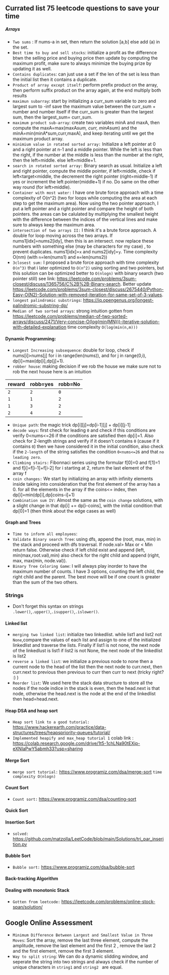 ## Currated list 75 leetcode questions to save your time 

##### Arrays 
- `Two sums` : If nums-a in set, then return the solution [a,b] else add (a) in the set.
-  `Best time to buy and sell stocks`: initialize a profit as the difference btwn the selling price and buying price then update by computing the maximum profit, make sure to always minimize the buying prize by updating it as well.
-  `Contains duplicates`: can just use a set if the len of the set is less than the initial list then it contains a duplicate.
-  `Product of array except itself`: perform prefix product on the array, then perform suffix product on the array again, at the end multiply both results
-  `maximun subarray`: start by initializing a curr_sum variable to zero and largest sum to -inf save the maximum value between the curr_sum + number and number itself if the curr_sum is greater than the largest sum, then the largest_sum= curr_sum.
-  `maximum product sub-array`: create two variables minA and maxA, then compute the maxA=max(maxA*sum, curr, minA*sum) and the minA=min(minA*sum,curr,maxA), and keep iterating until we get the maximum product array.
-  `minimium value in rotated sorted array:` Initialize a left pointer at 0 and a right pointer at n-1 and a middle pointer. While the left is less than the right, if the number at the middle is less than the number at the right, then the left=middle. else left=middle+1.
-  `search in rotated sorted array:` Binary search as usual. Initialize a left and right pointer, compute the middle pointer, if left<middle, check if left<target<middle, the decrement the right pointer (right=middle-1) if yes or increment the left pointer(middle+1) if no. Do same on the other way round (for left>middle).
-  `Container with most water:` I have one brute force approach with a time complexity of O(n^2) (two for loops while computing the area at each step to get the maximum area). Now using the two pointer approach, I put a left pointer and a right pointer and compare the height of both pointers. the areas can be calulated by multiplying the smallest height with the difference between the indices of the vertical lines and make sure to always keep the maximum area.
-  `intersection of two arrays II:` I think it's a brute force approach. A double for loop moving across the two arrays. If nums1[idx]=nums2[idy], then this is an intersect. now replace these numbers with something else (may be characters for my case) , to prevent duplicates. nums1[idx]=`x` and nums2[idy]=`y`. Time complexity O(nm) (with `n`=len(nums1) and `m`=len(nums2))
-  `3closest sum:` I proposed a brute force approach with time complexity `O(n^3)` that i later optimized to `O(n^2)` using sorting and two pointers, but this solution can be optimized better to `O(nlogn)` with binary search (two pointer still) see link: https://leetcode.com/problems/3sum-closest/discuss/1365756/C%2B%2B-Binary-search. Better update https://leetcode.com/problems/3sum-closest/discuss/2675440/Python-Easy-O(N2)-Solution-with-removed-iteration-for-same-set-of-3-values.
-  `longest palindromic substrings`: https://iq.opengenus.org/longest-palindromic-substring-dp/ 
-  `Median of two sorted arrays`: strong intuition gotten from https://leetcode.com/problems/median-of-two-sorted-arrays/discuss/2471/Very-concise-O(log(min(MN)))-iterative-solution-with-detailed-explanation time complexity `O(log(min(n,m)))`









#### Dynamic Programming:

- `Longest Increasing subsequence`: double for loop, check if nums[i]>nums[j] for i in range(len(nums)), and for  j in range(0,i), dp[i]=max(dp[i],dp[j]+1).
- `robber house`: making decision if we rob the house we make sure not to rob the next house here is an intuition

| reward   | robb=yes     | robb=No|
| ------------- | ------------- | -------- 
| `2`       | `2`       | `0`  | 
| `1`         | `1`      | `2`   |
|  `1`       |   `3`        | `2`       |
|  `2`       |    `4`       |  `2`      |

- `Unique path`: the magic trick dp[i][j]=dp[i-1][j] + dp[i][j-1]
- `decode ways`: first check for leading `0` and check if this conditions are verify 0<nums<=26 if the conditions are satisfied then dp[i]=1. Also check for 2-length strings and verify if it doesn't contains `0` (cause if it contains `0`) then we have considered it in the initial condition, also check if the `2-length` of the string satisfies the condition `0<nums<=26` and that `no leading zero`.
- `Climbing stairs:` Fibonnaci series using the formular f[0]=0 and f[1]=1 and f[i]=f[i-1]+f[i-2] for i starting at 2, return the last element of the array f
- `coin changes:` We start by initializing an array with infinity elements inside taking into consideration that the first element of the array has a 0. for all the elements in the array if the coins<= index, then dp[i]=min(dp[i],dp[coins-i]+1)
- `Combination sum IV:` Almost the same as the `coin change` solutions, with a slight change in that dp[i] += dp[i-coins], with the initial condition that dp[0]=1 (then think about the edge cases as well)




#### Graph and Trees
- `Time to inform all employees`: 
- `Validate Binary search Tree`: using dfs, append the (root, max, min) in the stack and proceed with dfs traversal. If node.val> Max or < Min return false. Otherwise check if left child exist and append (left, min(max,root.val),min) also check for the right child and append (right, max, max(min, node.val)).
- `Binary Tree Coloring Game`: I will always play inorder to have the maximum number of counts. I have 3 options, counting the left child, the right child and the parent. The best move will be if one count is greater than the sum of the two others.

### Strings 
- Don't forget this syntax on strings `.lower()`,`.upper()`,`.isupper()`,`.islower()`.

#### Linked list

- `merging two linked list`: initialize two linkedlist. while list1 and list2 not `None`,compare the values of each list and assign to one of the initialized linkedlist and traverse the lists. Finally if list1 is not none, the next node of the linkedlust is list1 if list2 is not None, the next node of the linkedlist is list2
- `reverse a linked list`: we initialize a previous node to none then a current node to the head of the list then the next node to curr.next, then curr.next to previous then previous to curr then curr to next (tricky right? :)  )
- `Reorder list`:  We used here the stack data structure to store all the nodes if the node indice in the stack is even, then the head.next is that node, otherwise the head.next is the node at the end of the linkedlist then head=head.next. 


#### Heap DSA and heap sort 

- `Heap sort link to a good tutorial:` https://www.hackerearth.com/practice/data-structures/trees/heapspriority-queues/tutorial/
- `Implemented heapify and max_heap tutorial 1` colab link : https://colab.research.google.com/drive/1t5-1chLNa90tEXip-eXNIaPwY5abmh33?usp=sharing


#### Merge Sort

- `merge sort tutorial:` https://www.programiz.com/dsa/merge-sort `time complexity O(nlogn)`

#### Count Sort

- `Count sort:` https://www.programiz.com/dsa/counting-sort

#### Quick Sort


#### Insertion Sort

- `solved:` https://github.com/matzolla/LeetCode/blob/main/Solutions/tri_par_inserition.py

#### Bubble Sort

- `Bubble sort:` https://www.programiz.com/dsa/bubble-sort


#### Back-tracking Algorithm

#### Dealing with monotonic Stack

- `Gotten from leetcode:` https://leetcode.com/problems/online-stock-span/solution/

## Google Online Assessment

- `Minimum Difference Between Largest and Smallest Value in Three Moves`: Sort the array, remove the last three element,  compute the amplitude, remove the last element and the first 2 , remove the last 2 and the first element, remove the first 3 element.
- `Way to split string`: We can do a dynamic slidding window, and seperate the string into two strings and always check if the number of unique characters in `string1` and `string2 ` are equal.
